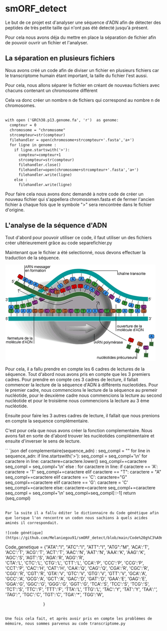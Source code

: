# smORF_detect

Le but de ce projet est d'analyser une séquence d'ADN afin de détecter des peptides de très petite taille qui n'ont pas été detecté jusqu'à présent.

Pour cela nous avons déja du mettre en place la séparation de fichier afin de pouvoir ouvrir un fichier et l'analyser.

## La séparation en plusieurs fichiers

Nous avons créé un code afin de diviser un fichier en plusieurs fichiers car le transcriptome humain étant important, la taille du fichier l'est aussi.

Pour cela, nous allons séparer le fichier en créant de nouveau fichiers avec chacuns contenant un chromosome différent 

Cela va donc créer un nombre n de fichiers qui correspond au nombre n de chromosomes.
```{r}

with open ('GRCh38.p13.genome.fa', 'r')  as genome: 
  compteur = 0
  chromosome = "chromosome"
  strcompteur=str(compteur)
  filehandler = open(chromosome+strcompteur+'.fasta','a+')
  for ligne in genome :
    if ligne.startswith('>'):
      compteur=compteur+1
      strcompteur=str(compteur)
      filehandler.close()
      filehandler=open(chromosome+strcompteur+'.fasta','a+')
      filehandler.write(ligne)
    else :
      filehandler.write(ligne)

```
Pour faire cela nous avons donc demandé à notre code de créer un nouveau fichier qui s'appellera chromosomen.fasta  et de fermer l'ancien fichier à chaque fois que le symbole ">" sera rencontrée dans le fichier d'origine.


## L'analyse de la séquence d'ADN

Tout d'abord pour pouvoir utiliser ce code, il faut utiliser un des fichiers créer ultérieurement grâce au code separefichier.py 

Maintenant que le fichier a été selectionné, nous devons effectuer la traduction de la séquence.

![Traduction](https://github.com/Melaniegou91/smORF_detect/blob/main/transcription.jpg)

Pour cela, il a fallu prendre en compte les 6 cadres de lectures de la séquence. Tout d'abord nous avons pris en compte que les 3 premiers cadres.
Pour prendre en compte ces 3 cadres de lecture, il fallait commencer la lecture de la séquence d'ADN à différents nucleotides. Pour le premier cadre, nous commencions le lecture de la séquence au premeir nucléotide, pour le deuxième cadre nous commencions la lecture au second nucléotide et pour le troisième nous commencions la lecture au 3 ème nucléotide.

Ensuite pour faire les 3 autres cadres de lecture, il fallait que nous prenions en compte la sequence complémentaire. 

C'est pour cela que nous avons créer la fonction complementaire. Nous avons fait en sorte de d'abord trouver les nucléotides complémentaire et ensuite d'inverser le sens de lecture.

`` `json
def complementaire(sequence_adn) :
		seq_compl = ""
		for line in sequence_adn:
			if line.startswith('>'):
				seq_compl = seq_compl+'\n' 
				for caractere in line:
					caractere=caractere.lower()
					seq_compl+=caractere
				seq_compl = seq_compl+'\n' 
			else :
				for caractere in line:
					if caractere == 'A':
					 	caractere = 'T'
					 	seq_compl+=caractere
					elif caractere == "T":
					 	caractere = "A"
					 	seq_compl+=caractere
					elif caractere == 'C':
					 	caractere="G"
					 	seq_compl+=caractere
					elif caractere == 'G':
					 	caractere = 'C'
					 	seq_compl+=caractere
					else:
					 	caractere=caractere
					 	seq_compl+=caractere
				seq_compl = seq_compl+'\n' 
		seq_compl=seq_compl[::-1]
		return (seq_compl)
```

Par la suite il a fallu éditer le dictionnaire du Code génétique afin que lorsque l'on rencontre un codon nous sachions à quels acides aminés il correspondait.

![code génétique](https://github.com/Melaniegou91/smORF_detect/blob/main/Code%20g%C3%A9n%C3%A9tique.jpg)

```
Code_genetique = {"ATA":"I", "ATC":"I", "ATT":"I", "ATG":"M",
                    	  'ACA':'T', 'ACC':'T', 'ACG':'T', 'ACT':'T',
                    	  'AAC':'N', 'AAT':'N', 'AAA':'K', 'AAG':'K',
                    	  'AGC':'S', 'AGT':'S', 'AGA':'R', 'AGG':'R',                
                    	  'CTA':'L', 'CTC':'L', 'CTG':'L', 'CTT':'L',
                    	  'CCA':'P', 'CCC':'P', 'CCG':'P', 'CCT':'P',
                    	  'CAC':'H', 'CAT':'H', 'CAA':'Q', 'CAG':'Q',
                    	  'CGA':'R', 'CGC':'R', 'CGG':'R', 'CGT':'R',
                    	  'GTA':'V', 'GTC':'V', 'GTG':'V', 'GTT':'V',
                    	  'GCA':'A', 'GCC':'A', 'GCG':'A', 'GCT':'A',
                    	  'GAC':'D', 'GAT':'D', 'GAA':'E', 'GAG':'E',
                   	  'GGA':'G', 'GGC':'G', 'GGG':'G', 'GGT':'G',
                   	  'TCA':'S', 'TCC':'S', 'TCG':'S', 'TCT':'S',
                   	  'TTC':'F', 'TTT':'F', 'TTA':'L', 'TTG':'L',
                   	  'TAC':'Y', 'TAT':'Y', 'TAA':'*', 'TAG':'*',
                   	  'TGC':'C', 'TGT':'C', 'TGA':'*', 'TGG':'W',
                     
                   	 }
```

Une fois cela fait, et après avoir pris en compte les problèmes de mémoire, nous sommes parvenus au code transcriptome.py




